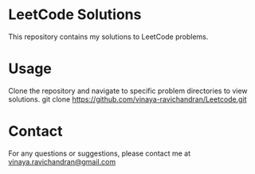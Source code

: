 # LeetCode Solutions
This repository contains my solutions to LeetCode problems.

# Usage
Clone the repository and navigate to specific problem directories to view solutions.
git clone https://github.com/vinaya-ravichandran/Leetcode.git

# Contact
For any questions or suggestions, please contact me at vinaya.ravichandran@gmail.com
